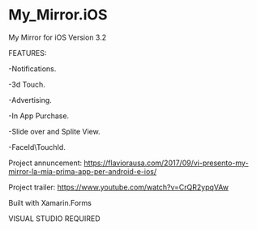 
# My_Mirror.iOS
My Mirror for iOS
Version 3.2



FEATURES:



-Notifications.

-3d Touch.

-Advertising.

-In App Purchase.

-Slide over and Splite View.

-FaceId\TouchId.

Project annuncement: https://flaviorausa.com/2017/09/vi-presento-my-mirror-la-mia-prima-app-per-android-e-ios/


Project trailer: https://www.youtube.com/watch?v=CrQR2ypqVAw



Built with Xamarin.Forms

VISUAL STUDIO REQUIRED
